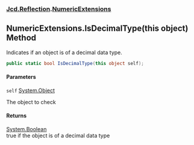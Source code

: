 ### [Jcd.Reflection](Jcd.Reflection.md 'Jcd.Reflection').[NumericExtensions](NumericExtensions.md 'Jcd.Reflection.NumericExtensions')

## NumericExtensions.IsDecimalType(this object) Method

Indicates if an object is of a decimal data type.

```csharp
public static bool IsDecimalType(this object self);
```
#### Parameters

<a name='Jcd.Reflection.NumericExtensions.IsDecimalType(thisobject).self'></a>

`self` [System.Object](https://docs.microsoft.com/en-us/dotnet/api/System.Object 'System.Object')

The object to check

#### Returns

[System.Boolean](https://docs.microsoft.com/en-us/dotnet/api/System.Boolean 'System.Boolean')  
true if the object is of a decimal data type